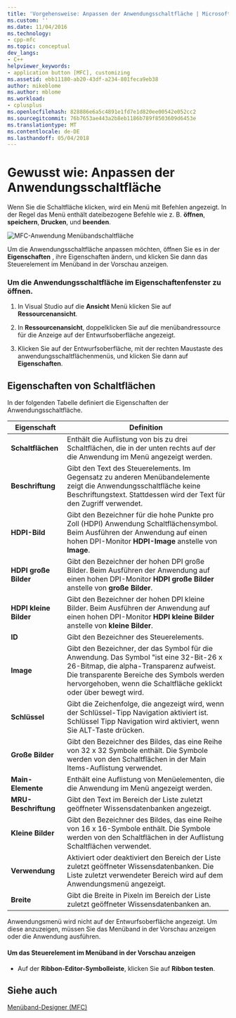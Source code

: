 ```yaml
---
title: 'Vorgehensweise: Anpassen der Anwendungsschaltfläche | Microsoft Docs'
ms.custom: ''
ms.date: 11/04/2016
ms.technology:
- cpp-mfc
ms.topic: conceptual
dev_langs:
- C++
helpviewer_keywords:
- application button [MFC], customizing
ms.assetid: ebb11180-ab20-43df-a234-801feca9eb38
author: mikeblome
ms.author: mblome
ms.workload:
- cplusplus
ms.openlocfilehash: 828886e6a5c4891e1fd7e1d820ee00542e052cc2
ms.sourcegitcommit: 76b7653ae443a2b8eb1186b789f8503609d6453e
ms.translationtype: MT
ms.contentlocale: de-DE
ms.lasthandoff: 05/04/2018
---
```

# <a name="how-to-customize-the-application-button"></a>Gewusst wie: Anpassen der Anwendungsschaltfläche
Wenn Sie die Schaltfläche klicken, wird ein Menü mit Befehlen angezeigt. In der Regel das Menü enthält dateibezogene Befehle wie z. B. **öffnen**, **speichern**, **Drucken**, und **beenden**.  
  
 ![MFC-Anwendung Menübandschaltfläche](../mfc/media/application_button.png "Application_button")  
  
 Um die Anwendungsschaltfläche anpassen möchten, öffnen Sie es in der **Eigenschaften** , ihre Eigenschaften ändern, und klicken Sie dann das Steuerelement im Menüband in der Vorschau anzeigen.  
  
### <a name="to-open-the-application-button-in-the-properties-window"></a>Um die Anwendungsschaltfläche im Eigenschaftenfenster zu öffnen.  
  
1.  In Visual Studio auf die **Ansicht** Menü klicken Sie auf **Ressourcenansicht**.  
  
2.  In **Ressourcenansicht**, doppelklicken Sie auf die menübandressource für die Anzeige auf der Entwurfsoberfläche angezeigt.  
  
3.  Klicken Sie auf der Entwurfsoberfläche, mit der rechten Maustaste des anwendungsschaltflächenmenüs, und klicken Sie dann auf **Eigenschaften**.  
  
## <a name="application-button-properties"></a>Eigenschaften von Schaltflächen  
 In der folgenden Tabelle definiert die Eigenschaften der Anwendungsschaltfläche.  
  
|Eigenschaft|Definition|  
|--------------|----------------|  
|**Schaltflächen**|Enthält die Auflistung von bis zu drei Schaltflächen, die in der unten rechts auf der die Anwendung im Menü angezeigt werden.|  
|**Beschriftung**|Gibt den Text des Steuerelements. Im Gegensatz zu anderen Menübandelemente zeigt die Anwendungsschaltfläche keine Beschriftungstext. Stattdessen wird der Text für den Zugriff verwendet.|  
|**HDPI-Bild**|Gibt den Bezeichner für die hohe Punkte pro Zoll (HDPI) Anwendung Schaltflächensymbol. Beim Ausführen der Anwendung auf einen hohen DPI-Monitor **HDPI-Image** anstelle von **Image**.|  
|**HDPI große Bilder**|Gibt den Bezeichner der hohen DPI große Bilder. Beim Ausführen der Anwendung auf einen hohen DPI-Monitor **HDPI große Bilder** anstelle von **große Bilder**.|  
|**HDPI kleine Bilder**|Gibt den Bezeichner der hohen DPI kleine Bilder. Beim Ausführen der Anwendung auf einen hohen DPI-Monitor **HDPI kleine Bilder** anstelle von **kleine Bilder**.|  
|**ID**|Gibt den Bezeichner des Steuerelements.|  
|**Image**|Gibt den Bezeichner, der das Symbol für die Anwendung. Das Symbol "ist eine 32-Bit-26 x 26-Bitmap, die alpha-Transparenz aufweist. Die transparente Bereiche des Symbols werden hervorgehoben, wenn die Schaltfläche geklickt oder über bewegt wird.|  
|**Schlüssel**|Gibt die Zeichenfolge, die angezeigt wird, wenn der Schlüssel-Tipp Navigation aktiviert ist. Schlüssel Tipp Navigation wird aktiviert, wenn Sie ALT-Taste drücken.|  
|**Große Bilder**|Gibt den Bezeichner des Bildes, das eine Reihe von 32 x 32 Symbole enthält. Die Symbole werden von den Schaltflächen in der Main Items-Auflistung verwendet.|  
|**Main-Elemente**|Enthält eine Auflistung von Menüelementen, die die Anwendung im Menü angezeigt werden.|  
|**MRU-Beschriftung**|Gibt den Text im Bereich der Liste zuletzt geöffneter Wissensdatenbanken angezeigt.|  
|**Kleine Bilder**|Gibt den Bezeichner des Bildes, das eine Reihe von 16 x 16-Symbole enthält. Die Symbole werden von den Schaltflächen in der Auflistung Schaltflächen verwendet.|  
|**Verwendung**|Aktiviert oder deaktiviert den Bereich der Liste zuletzt geöffneter Wissensdatenbanken. Die Liste zuletzt verwendeter Bereich wird auf dem Anwendungsmenü angezeigt.|  
|**Breite**|Gibt die Breite in Pixeln im Bereich der Liste zuletzt geöffneter Wissensdatenbanken an.|  
  
 Anwendungsmenü wird nicht auf der Entwurfsoberfläche angezeigt. Um diese anzuzeigen, müssen Sie das Menüband in der Vorschau anzeigen oder die Anwendung ausführen.  
  
#### <a name="to-preview-the-ribbon-control"></a>Um das Steuerelement im Menüband in der Vorschau anzeigen  
  
-   Auf der **Ribbon-Editor-Symbolleiste**, klicken Sie auf **Ribbon testen**.  
  
## <a name="see-also"></a>Siehe auch  
 [Menüband-Designer (MFC)](../mfc/ribbon-designer-mfc.md)

